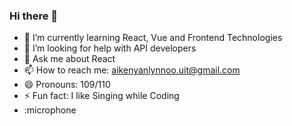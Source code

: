 ### Hi there 👋

<!--
**AikeNyanLynnOo/AikeNyanLynnOo** is a ✨ _special_ ✨ repository because its `README.md` (this file) appears on your GitHub profile.
Here are some ideas to get you started:
-->
<!--
- 🔭 I’m currently working on ...
- 👯 I’m looking to collaborate on ...
-->

- 🌱 I’m currently learning React, Vue and Frontend Technologies
- 🤔 I’m looking for help with API developers
- 💬 Ask me about React
- 📫 How to reach me: aikenyanlynnoo.uit@gmail.com
- 😄 Pronouns: 109/110
- ⚡ Fun fact: I like Singing while Coding
- :microphone

